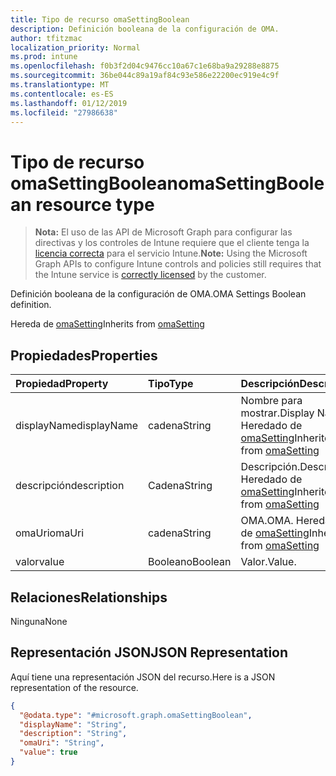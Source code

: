 ```yaml
---
title: Tipo de recurso omaSettingBoolean
description: Definición booleana de la configuración de OMA.
author: tfitzmac
localization_priority: Normal
ms.prod: intune
ms.openlocfilehash: f0b3f2d04c9476cc10a67c1e68ba9a29288e8875
ms.sourcegitcommit: 36be044c89a19af84c93e586e22200ec919e4c9f
ms.translationtype: MT
ms.contentlocale: es-ES
ms.lasthandoff: 01/12/2019
ms.locfileid: "27986638"
---
```

# <a name="omasettingboolean-resource-type"></a><span data-ttu-id="9d4c0-103">Tipo de recurso omaSettingBoolean</span><span class="sxs-lookup"><span data-stu-id="9d4c0-103">omaSettingBoolean resource type</span></span>

> <span data-ttu-id="9d4c0-104">**Nota:** El uso de las API de Microsoft Graph para configurar las directivas y los controles de Intune requiere que el cliente tenga la [licencia correcta](https://go.microsoft.com/fwlink/?linkid=839381) para el servicio Intune.</span><span class="sxs-lookup"><span data-stu-id="9d4c0-104">**Note:** Using the Microsoft Graph APIs to configure Intune controls and policies still requires that the Intune service is [correctly licensed](https://go.microsoft.com/fwlink/?linkid=839381) by the customer.</span></span>

<span data-ttu-id="9d4c0-105">Definición booleana de la configuración de OMA.</span><span class="sxs-lookup"><span data-stu-id="9d4c0-105">OMA Settings Boolean definition.</span></span>

<span data-ttu-id="9d4c0-106">Hereda de [omaSetting](../resources/intune-deviceconfig-omasetting.md)</span><span class="sxs-lookup"><span data-stu-id="9d4c0-106">Inherits from [omaSetting](../resources/intune-deviceconfig-omasetting.md)</span></span>

## <a name="properties"></a><span data-ttu-id="9d4c0-107">Propiedades</span><span class="sxs-lookup"><span data-stu-id="9d4c0-107">Properties</span></span>
|<span data-ttu-id="9d4c0-108">Propiedad</span><span class="sxs-lookup"><span data-stu-id="9d4c0-108">Property</span></span>|<span data-ttu-id="9d4c0-109">Tipo</span><span class="sxs-lookup"><span data-stu-id="9d4c0-109">Type</span></span>|<span data-ttu-id="9d4c0-110">Descripción</span><span class="sxs-lookup"><span data-stu-id="9d4c0-110">Description</span></span>|
|:---|:---|:---|
|<span data-ttu-id="9d4c0-111">displayName</span><span class="sxs-lookup"><span data-stu-id="9d4c0-111">displayName</span></span>|<span data-ttu-id="9d4c0-112">cadena</span><span class="sxs-lookup"><span data-stu-id="9d4c0-112">String</span></span>|<span data-ttu-id="9d4c0-113">Nombre para mostrar.</span><span class="sxs-lookup"><span data-stu-id="9d4c0-113">Display Name.</span></span> <span data-ttu-id="9d4c0-114">Heredado de [omaSetting](../resources/intune-deviceconfig-omasetting.md)</span><span class="sxs-lookup"><span data-stu-id="9d4c0-114">Inherited from [omaSetting](../resources/intune-deviceconfig-omasetting.md)</span></span>|
|<span data-ttu-id="9d4c0-115">descripción</span><span class="sxs-lookup"><span data-stu-id="9d4c0-115">description</span></span>|<span data-ttu-id="9d4c0-116">Cadena</span><span class="sxs-lookup"><span data-stu-id="9d4c0-116">String</span></span>|<span data-ttu-id="9d4c0-117">Descripción.</span><span class="sxs-lookup"><span data-stu-id="9d4c0-117">Description.</span></span> <span data-ttu-id="9d4c0-118">Heredado de [omaSetting](../resources/intune-deviceconfig-omasetting.md)</span><span class="sxs-lookup"><span data-stu-id="9d4c0-118">Inherited from [omaSetting](../resources/intune-deviceconfig-omasetting.md)</span></span>|
|<span data-ttu-id="9d4c0-119">omaUri</span><span class="sxs-lookup"><span data-stu-id="9d4c0-119">omaUri</span></span>|<span data-ttu-id="9d4c0-120">cadena</span><span class="sxs-lookup"><span data-stu-id="9d4c0-120">String</span></span>|<span data-ttu-id="9d4c0-121">OMA.</span><span class="sxs-lookup"><span data-stu-id="9d4c0-121">OMA.</span></span> <span data-ttu-id="9d4c0-122">Heredado de [omaSetting](../resources/intune-deviceconfig-omasetting.md)</span><span class="sxs-lookup"><span data-stu-id="9d4c0-122">Inherited from [omaSetting](../resources/intune-deviceconfig-omasetting.md)</span></span>|
|<span data-ttu-id="9d4c0-123">valor</span><span class="sxs-lookup"><span data-stu-id="9d4c0-123">value</span></span>|<span data-ttu-id="9d4c0-124">Booleano</span><span class="sxs-lookup"><span data-stu-id="9d4c0-124">Boolean</span></span>|<span data-ttu-id="9d4c0-125">Valor.</span><span class="sxs-lookup"><span data-stu-id="9d4c0-125">Value.</span></span>|

## <a name="relationships"></a><span data-ttu-id="9d4c0-126">Relaciones</span><span class="sxs-lookup"><span data-stu-id="9d4c0-126">Relationships</span></span>
<span data-ttu-id="9d4c0-127">Ninguna</span><span class="sxs-lookup"><span data-stu-id="9d4c0-127">None</span></span>
## <a name="json-representation"></a><span data-ttu-id="9d4c0-128">Representación JSON</span><span class="sxs-lookup"><span data-stu-id="9d4c0-128">JSON Representation</span></span>
<span data-ttu-id="9d4c0-129">Aquí tiene una representación JSON del recurso.</span><span class="sxs-lookup"><span data-stu-id="9d4c0-129">Here is a JSON representation of the resource.</span></span>
<!-- {
  "blockType": "resource",
  "@odata.type": "microsoft.graph.omaSettingBoolean"
}
-->
``` json
{
  "@odata.type": "#microsoft.graph.omaSettingBoolean",
  "displayName": "String",
  "description": "String",
  "omaUri": "String",
  "value": true
}
```



